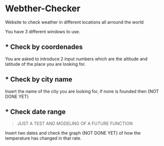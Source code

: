 # Webther-Checker
Website to check weather in different locations all arround the world

You have 3 different windows to use.

## * Check by coordenades
You are asked to introduce 2 input numbers which are the altitude and latitude of the place you are looking for.

## * Check by city name
Insert the name of the city you are looking for, if none is founded then {NOT DONE YET}

## * Check date range
> JUST A TEST AND MODELING OF A FUTURE FUNCTION

Insert two dates and check the graph {NOT DONE YET} of how the temperature has changed in that rate.
